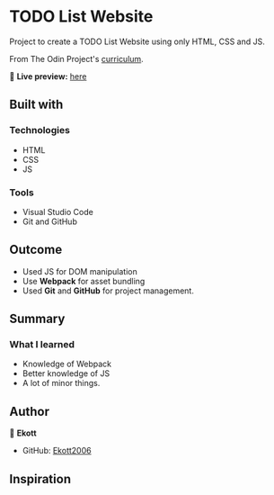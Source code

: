 # TODO List Website

Project to create a TODO List Website using only HTML, CSS and JS.

From The Odin Project's [curriculum](https://www.theodinproject.com/lessons/javascript-todo-list).

🔗 **Live preview:** [here](https://ekott2006.github.io/odin-js-todo-list)

## Built with

### Technologies

- HTML
- CSS
- JS

### Tools

- Visual Studio Code
- Git and GitHub

## Outcome

- Used JS for DOM manipulation
- Use **Webpack** for asset bundling
- Used **Git** and **GitHub** for project management.

## Summary

### What I learned

- Knowledge of Webpack
- Better knowledge of JS
- A lot of minor things.

## Author

👤 **Ekott**

- GitHub: [Ekott2006](https://github.com/Ekott2006)

## Inspiration
